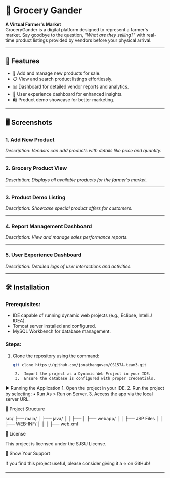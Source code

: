 
# 🛒 Grocery Gander

**A Virtual Farmer's Market**  
GroceryGander is a digital platform designed to represent a farmer's market. Say goodbye to the question, _"What are they selling?"_ with real-time product listings provided by vendors before your physical arrival.

---

## 🚀 Features
- 🌱 Add and manage new products for sale.
- 📋 View and search product listings effortlessly.
- 📊 Dashboard for detailed vendor reports and analytics.
- 🎨 User experience dashboard for enhanced insights.
- 🛍 Product demo showcase for better marketing.

---

## 🖥️ Screenshots

### **1. Add New Product**

_Description: Vendors can add products with details like price and quantity._

---

### **2. Grocery Product View**

_Description: Displays all available products for the farmer's market._

---

### **3. Product Demo Listing**
 
_Description: Showcase special product offers for customers._

---

### **4. Report Management Dashboard**

_Description: View and manage sales performance reports._

---

### **5. User Experience Dashboard**
 
_Description: Detailed logs of user interactions and activities._

---

## 🛠️ Installation

### Prerequisites:
- IDE capable of running dynamic web projects (e.g., Eclipse, IntelliJ IDEA).
- Tomcat server installed and configured.
- MySQL Workbench for database management.

### Steps:
1. Clone the repository using the command:
   ```bash
   git clone https://github.com/jonathanguven/CS157A-team3.git

	2.	Import the project as a Dynamic Web Project in your IDE.
	3.	Ensure the database is configured with proper credentials.

▶️ Running the Application
	1.	Open the project in your IDE.
	2.	Run the project by selecting:
	•	Run As > Run on Server.
	3.	Access the app via the local server URL.

📂 Project Structure

src/
├── main/
│   ├── java/
│   │   ├── <backend-java-files>
│   ├── webapp/
│   │   ├── JSP Files
│   │   ├── WEB-INF/
│   │   │   ├── web.xml



📜 License

This project is licensed under the SJSU License.

🌟 Show Your Support

If you find this project useful, please consider giving it a ⭐ on GitHub!

---



